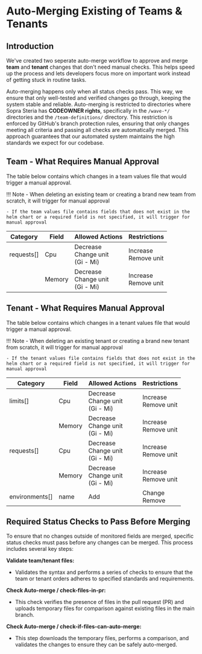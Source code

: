 # Auto-Merging Existing of Teams & Tenants

## Introduction

We've created two seperate auto-merge workflow to approve and merge **team** and **tenant** changes that don't need manual checks. This helps speed up the process and lets developers focus more on important work instead of getting stuck in routine tasks. 

Auto-merging happens only when all status checks pass. This way, we ensure that only well-tested and verified changes go through, keeping the system stable and reliable. Auto-merging is restricted to directories where Sopra Steria has **CODEOWNER rights**, specifically in the `/wave-*/` directories and the `/team-definitions/` directory. This restriction is enforced by GitHub's branch protection rules, ensuring that only changes meeting all criteria and passing all checks are automatically merged. This approach guarantees that our automated system maintains the high standards we expect for our codebase.

## Team - What Requires Manual Approval

The table below contains which changes in a team values file that would trigger a manual approval.

!!! Note
    - When deleting an existing team or creating a brand new team from scratch, it will trigger for manual approval

    - If the team values file contains fields that does not exist in the helm chart or a required field is not specified, it will trigger for manual approval

| **Category**      | **Field**                                   | **Allowed Actions**                     | **Restrictions**               |
|-------------------|---------------------------------------------|-----------------------------------------|--------------------------------|
| requests[]        | Cpu                                         | Decrease<br>Change unit<br>(Gi - Mi)  | Increase<br>Remove unit          |
|                   | Memory                                      | Decrease<br>Change unit<br>(Gi - Mi)  | Increase<br>Remove unit          |


## Tenant - What Requires Manual Approval

The table below contains which changes in a tenant values file that would trigger a manual approval.

!!! Note
    - When deleting an existing tenant or creating a brand new tenant from scratch, it will trigger for manual approval

    - If the tenant values file contains fields that does not exist in the helm chart or a required field is not specified, it will trigger for manual approval

| **Category**      | **Field**                                   | **Allowed Actions**                     | **Restrictions**               |
|-------------------|---------------------------------------------|-----------------------------------------|--------------------------------|
| limits[]          | Cpu                                         | Decrease<br>Change unit<br>(Gi - Mi)    | Increase<br>Remove unit        |
|                   | Memory                                      | Decrease<br>Change unit<br>(Gi - Mi)    | Increase<br>Remove unit        |
| requests[]        | Cpu                                         | Decrease<br>Change unit<br>(Gi - Mi)    | Increase<br>Remove unit        |
|                   | Memory                                      | Decrease<br>Change unit<br>(Gi - Mi)    | Increase<br>Remove unit        |
| environments[]    | name                                        | Add                                     | Change<br>Remove               |

## Required Status Checks to Pass Before Merging
To ensure that no changes outside of monitored fields are merged, specific status checks must pass before any changes can be merged. This process includes several key steps:

**Validate team/tenant files:** 

- Validates the syntax and performs a series of checks to ensure that the team or tenant orders adheres to specified standards and requirements.

**Check Auto-merge / check-files-in-pr:** 

- This check verifies the presence of files in the pull request (PR) and uploads temporary files for comparison against existing files in the main branch.

**Check Auto-merge / check-if-files-can-auto-merge:**

- This step downloads the temporary files, performs a comparison, and validates the changes to ensure they can be safely auto-merged.


